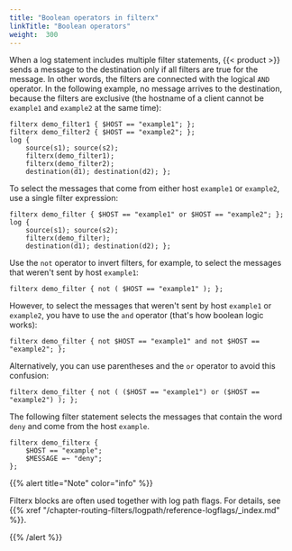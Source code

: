 ```yaml
---
title: "Boolean operators in filterx"
linkTitle: "Boolean operators"
weight:  300
---
```

<!-- DISCLAIMER: This file is based on the syslog-ng Open Source Edition documentation https://github.com/balabit/syslog-ng-ose-guides/commit/2f4a52ee61d1ea9ad27cb4f3168b95408fddfdf2 and is used under the terms of The syslog-ng Open Source Edition Documentation License. The file has been modified by Axoflow. -->

When a log statement includes multiple filter statements, {{< product >}} sends a message to the destination only if all filters are true for the message. In other words, the filters are connected with the logical `AND` operator. In the following example, no message arrives to the destination, because the filters are exclusive (the hostname of a client cannot be `example1` and `example2` at the same time):

```shell
filterx demo_filter1 { $HOST == "example1"; };
filterx demo_filter2 { $HOST == "example2"; };
log {
    source(s1); source(s2);
    filterx(demo_filter1);
    filterx(demo_filter2);
    destination(d1); destination(d2); };
```

To select the messages that come from either host `example1` or `example2`, use a single filter expression:

```shell
filterx demo_filter { $HOST == "example1" or $HOST == "example2"; };
log {
    source(s1); source(s2);
    filterx(demo_filter);
    destination(d1); destination(d2); };
```

Use the `not` operator to invert filters, for example, to select the messages that weren't sent by host `example1`:

```shell
filterx demo_filter { not ( $HOST == "example1" ); };
```

However, to select the messages that weren't sent by host `example1` or `example2`, you have to use the `and` operator (that's how boolean logic works):

```shell
filterx demo_filter { not $HOST == "example1" and not $HOST == "example2"; };
```

Alternatively, you can use parentheses and the `or` operator to avoid this confusion:

```shell
filterx demo_filter { not ( ($HOST == "example1") or ($HOST == "example2") ); };
```

The following filter statement selects the messages that contain the word `deny` and come from the host `example`.

```shell
filterx demo_filterx {
    $HOST == "example";
    $MESSAGE =~ "deny";
};
```

{{% alert title="Note" color="info" %}}

Filterx blocks are often used together with log path flags. For details, see {{% xref "/chapter-routing-filters/logpath/reference-logflags/_index.md" %}}.

{{% /alert %}}

